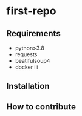 # first-repo

## Requirements

- python>3.8
- requests
- beatifulsoup4
- docker
iii
## Installation

## How to contribute
